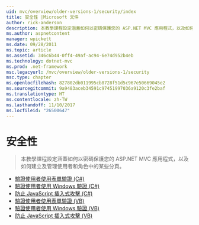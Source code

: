```yaml
---
uid: mvc/overview/older-versions-1/security/index
title: 安全性 |Microsoft 文件
author: rick-anderson
description: 本教學課程設定涵蓋如何以密碼保護您的 ASP.NET MVC 應用程式，以及如何建立及管理使用者和角色中的某些分頁。
ms.author: aspnetcontent
manager: wpickett
ms.date: 09/28/2011
ms.topic: article
ms.assetid: 346c6b44-0ff4-49af-ac94-6e74d952b4eb
ms.technology: dotnet-mvc
ms.prod: .net-framework
msc.legacyurl: /mvc/overview/older-versions-1/security
msc.type: chapter
ms.openlocfilehash: 827802db011995cb8728f51d5c967e50669045e2
ms.sourcegitcommit: 9a9483aceb34591c97451997036a9120c3fe2baf
ms.translationtype: HT
ms.contentlocale: zh-TW
ms.lasthandoff: 11/10/2017
ms.locfileid: "26500647"
---
```

<a name="security"></a>安全性
====================
> 本教學課程設定涵蓋如何以密碼保護您的 ASP.NET MVC 應用程式，以及如何建立及管理使用者和角色中的某些分頁。


- [驗證使用者使用表單驗證 (C#)](authenticating-users-with-forms-authentication-cs.md)
- [驗證使用者使用 Windows 驗證 (C#)](authenticating-users-with-windows-authentication-cs.md)
- [防止 JavaScript 插入式攻擊 (C#)](preventing-javascript-injection-attacks-cs.md)
- [驗證使用者使用表單驗證 (VB)](authenticating-users-with-forms-authentication-vb.md)
- [驗證使用者使用 Windows 驗證 (VB)](authenticating-users-with-windows-authentication-vb.md)
- [防止 JavaScript 插入式攻擊 (VB)](preventing-javascript-injection-attacks-vb.md)
